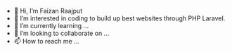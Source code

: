 - 👋 Hi, I’m Faizan Raajput
- 👀 I’m interested in coding to build up best websites through PHP Laravel.
- 🌱 I’m currently learning ...
- 💞️ I’m looking to collaborate on ...
- 📫 How to reach me ...

<!---
faizanraajput/faizanraajput is a ✨ special ✨ repository because its `README.md` (this file) appears on your GitHub profile.
You can click the Preview link to take a look at your changes.
--->
